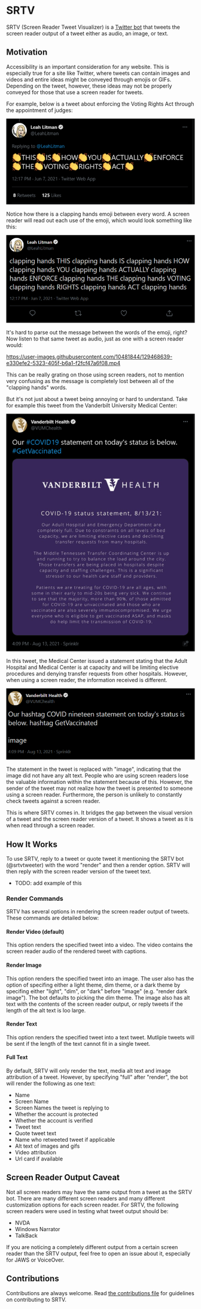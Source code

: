 

# SRTV

SRTV (Screen Reader Tweet Visualizer) is a [Twitter bot](https://twitter.com/srtvtweeter) that tweets the screen reader output of a tweet either as audio, an image, or text.


## Motivation

Accessibility is an important consideration for any website. This is especially true for a site like Twitter, where tweets can contain images and videos and entire ideas might be conveyed through emojis or GIFs.
Depending on the tweet, however, these ideas may not be properly conveyed for those that use a screen reader for tweets. 

For example, below is a tweet about enforcing the Voting Rights Act through the appointment of judges:

![tweet about the Voting Rights Act](assets/clapping_hands.png)

Notice how there is a clapping hands emoji between every word. A screen reader will read out each use of the emoji, which would look something like this:

![Tweet about Voting Rights Act with screen reader text](assets/clapping_hands_screen_reader.png)

It's hard to parse out the message between the words of the emoji, right? Now listen to that same tweet as audio, just as one with a screen reader would:

https://user-images.githubusercontent.com/10481844/129468639-e330efe2-5323-405f-b6a1-f2fcf47a6f08.mp4

This can be really grating on those using screen readers, not to mention very confusing as the message is completely lost between all of the "clapping hands" words.

But it's not just about a tweet being annoying or hard to understand. Take for example this tweet from the Vanderbilt University Medical Center:

![Vanderbilt children's statement](assets/statement_tweet_black.png)

In this tweet, the Medical Center issued a statement stating that the Adult Hospital and Medical Center is at capacity and will be limiting elective procedures and denying transfer requests from other hospitals.
However, when using a screen reader, the information received is different.

![Vanderbilt children's statement screen reader text](assets/statement_screen_reader_tweet.png)

The statement in the tweet is replaced with "image", indicating that the image did not have any alt text. People who are using screen readers lose the valuable information within the statement because of this. However, the sender of the tweet may not realize how the tweet is presented to someone using a screen reader. Furthermore, the person is unlikely to constantly check tweets against a screen reader.

This is where SRTV comes in. It bridges the gap between the visual version of a tweet and the screen reader version of a tweet. It shows a tweet as it is when read through a screen reader.

## How It Works

To use SRTV, reply to a tweet or quote tweet it mentioning the SRTV bot (@srtvtweeter) with the word "render" and then a render option. SRTV will then reply with the screen reader version of the tweet text.

- TODO: add example of this


### Render Commands

SRTV has several options in rendering the screen reader output of tweets. These commands are detailed below:

#### Render Video (default)

This option renders the specified tweet into a video. The video contains the screen reader audio of the rendered tweet with captions. 

#### Render Image

This option renders the specified tweet into an image. The user also has the option of specifing either a light theme, dim theme, or a dark theme by specifing either "light", "dim", or "dark" before "image" (e.g. "render dark image"). The bot defaults to picking the dim theme.
The image also has alt text with the contents of the screen reader output, or reply tweets if the length of the alt text is loo large.

#### Render Text

This option renders the specified tweet into a text tweet. Mutliple tweets will be sent if the length of the text cannot fit in a single tweet.

#### Full Text

By default, SRTV will only render the text, media alt text and image attribution of a tweet. However, by specifying "full" after "render", the bot will render the following as one text:

- Name
- Screen Name
- Screen Names the tweet is replying to
- Whether the account is protected
- Whether the account is verified
- Tweet text
- Quote tweet text
- Name who retweeted tweet if applicable
- Alt text of images and gifs
- Video attribution
- Url card if available


## Screen Reader Output Caveat

Not all screen readers may have the same output from a tweet as the SRTV bot. There are many different screen readers and many different customization options for each screen reader. 
For SRTV, the following screen readers were used in testing what tweet output should be:

- NVDA
- Windows Narrator
- TalkBack

If you are noticing a completely different output from a certain screen reader than the SRTV output, feel free to open an issue about it, especially for JAWS or VoiceOver.

## Contributions

Contributions are always welcome. Read [the contributions file](CONTRIBUTING.md) for guidelines on contributing to SRTV.

